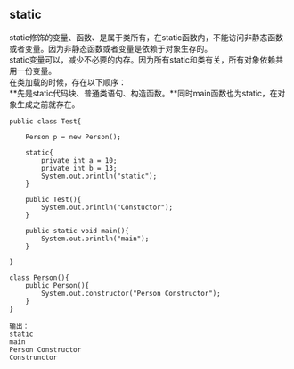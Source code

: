 ## static
static修饰的变量、函数、是属于类所有，在static函数内，不能访问非静态函数或者变量。因为非静态函数或者变量是依赖于对象生存的。  
static变量可以，减少不必要的内存。因为所有static和类有关，所有对象依赖共用一份变量。  
在类加载的时候，存在以下顺序：  
**先是static代码块、普通类语句、构造函数。**同时main函数也为static，在对象生成之前就存在。
```
public class Test{

    Person p = new Person();

    static{
        private int a = 10;
        private int b = 13;
        System.out.println("static");
    }

    public Test(){
        System.out.println("Constuctor");
    }

    public static void main(){
        System.out.println("main");
    }

}

class Person(){
    public Person(){
        System.out.constructor("Person Constructor");
    }
}

输出：
static
main
Person Constructor
Construnctor
```